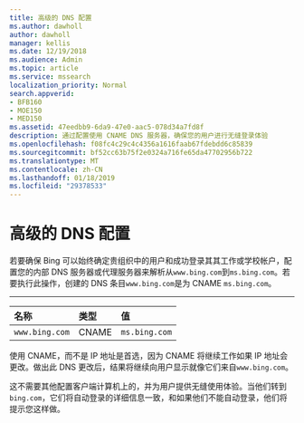 ```yaml
---
title: 高级的 DNS 配置
ms.author: dawholl
author: dawholl
manager: kellis
ms.date: 12/19/2018
ms.audience: Admin
ms.topic: article
ms.service: mssearch
localization_priority: Normal
search.appverid:
- BFB160
- MOE150
- MED150
ms.assetid: 47eedbb9-6da9-47e0-aac5-078d34a7fd8f
description: 通过配置使用 CNAME DNS 服务器，确保您的用户进行无缝登录体验
ms.openlocfilehash: f08fc4c29c4c4356a1616faab67fdebdd6c85839
ms.sourcegitcommit: bf52cc63b75f2e0324a716fe65da47702956b722
ms.translationtype: MT
ms.contentlocale: zh-CN
ms.lasthandoff: 01/18/2019
ms.locfileid: "29378533"
---
```

# <a name="advanced-dns-configuration"></a>高级的 DNS 配置

若要确保 Bing 可以始终确定贵组织中的用户和成功登录其其工作或学校帐户，配置您的内部 DNS 服务器或代理服务器来解析从`www.bing.com`到`ms.bing.com`。若要执行此操作，创建的 DNS 条目`www.bing.com`是为 CNAME `ms.bing.com`。
  
****

|**名称**|**类型**|**值**|
|:-----|:-----|:-----|
|`www.bing.com`  <br/> |CNAME  <br/> |`ms.bing.com`  <br/> |
   
使用 CNAME，而不是 IP 地址是首选，因为 CNAME 将继续工作如果 IP 地址会更改。做出此 DNS 更改后，结果将继续向用户显示就像它们来自`www.bing.com`。 
  
这不需要其他配置客户端计算机上的，并为用户提供无缝使用体验。当他们转到`bing.com`，它们将自动登录的详细信息一致，和如果他们不能自动登录，他们将提示您这样做。
